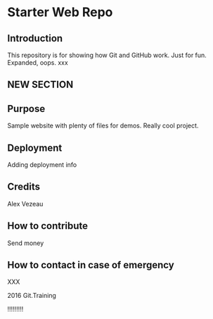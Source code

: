 # Starter Web Repo

## Introduction
This repository is for showing how Git and GitHub work.
Just for fun.  Expanded, oops. xxx

## NEW SECTION

## Purpose

Sample website with plenty of files for demos.
Really cool project.

## Deployment
Adding deployment info

## Credits
Alex Vezeau

## How to contribute
Send money

## How to contact in case of emergency

XXX

2016 Git.Training

!!!!!!!!!